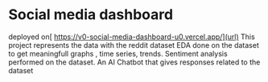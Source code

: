 # Social media dashboard

deployed on[ https://v0-social-media-dashboard-u0.vercel.app/](url)
This project represents the data with the reddit dataset 
EDA done on the dataset to get meaningfull graphs , time series, trends.
Sentiment analysis performed on the dataset.
An AI Chatbot that gives responses related to the dataset 
